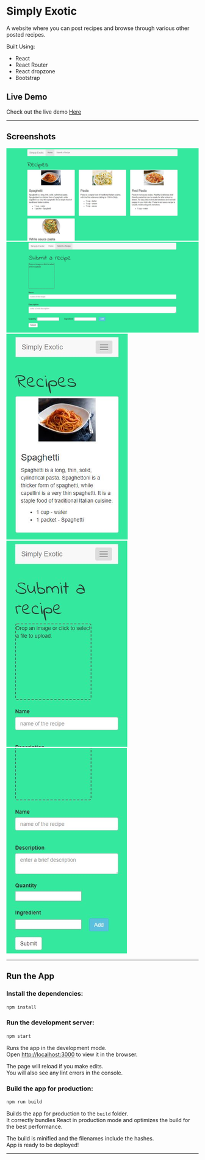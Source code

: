 # Simply Exotic

A website where you can post recipes and browse through various other posted recipes.

Built Using:
* React
* React Router
* React dropzone
* Bootstrap

## Live Demo

Check out the live demo
[Here](https://poojasahore.github.io/simply-exotic/)

<hr>

## Screenshots

![Home Screen](./screenshots/img1.JPG) ![Menu Bar](./screenshots/img2.JPG) ![](./screenshots/img3.JPG) ![Mobile View](./screenshots/img4.JPG) ![](./screenshots/img5.JPG)

<hr>

## Run the App

### Install the dependencies:

```sh
npm install
```

### Run the development server:

```sh
npm start
```

Runs the app in the development mode.<br> Open
[http://localhost:3000](http://localhost:3000) to view it in the browser.

The page will reload if you make edits.<br> You will also see any lint errors in
the console.

### Build the app for production:

```sh
npm run build
```

Builds the app for production to the `build` folder.<br> It correctly bundles
React in production mode and optimizes the build for the best performance.

The build is minified and the filenames include the hashes.<br> App is ready to be deployed!

<hr>